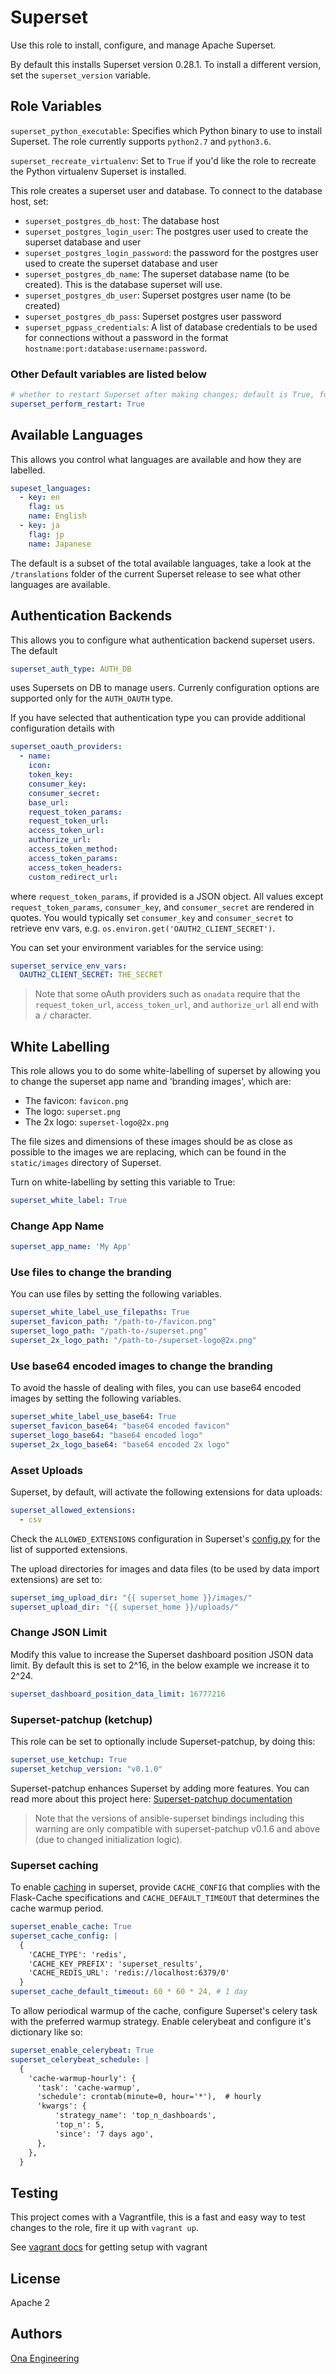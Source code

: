 # Superset

Use this role to install, configure, and manage Apache Superset.

By default this installs Superset version 0.28.1. To install a different version, set the `superset_version` variable.

## Role Variables

`superset_python_executable`: Specifies which Python binary to use to install Superset. The role currently supports `python2.7` and `python3.6`.

`superset_recreate_virtualenv`: Set to `True` if you'd like the role to recreate the Python virtualenv Superset is installed.

This role creates a superset user and database. To connect to the database host, set:
- `superset_postgres_db_host`: The database host
- `superset_postgres_login_user`: The postgres user used to create the superset database and user
- `superset_postgres_login_password`: the password for the postgres user used to create the superset database and user
- `superset_postgres_db_name`: The superset database name (to be created). This is the database superset will use.
- `superset_postgres_db_user`: Superset postgres user name (to be created)
- `superset_postgres_db_pass`: Superset postgres user password
- `superset_pgpass_credentials`: A list of database credentials to be used for connections without a password in the format `hostname:port:database:username:password`.

### Other Default variables are listed below

```yml
# whether to restart Superset after making changes; default is True, for a cluster you may wish to disable
superset_perform_restart: True
```

## Available Languages

This allows you control what languages are available and how they are labelled.

```yml
supeset_languages:
  - key: en
    flag: us
    name: English
  - key: ja
    flag: jp
    name: Japanese
```

The default is a subset of the total available languages, take a look at the `/translations` folder of the
current Superset release to see what other languages are available.

## Authentication Backends

This allows you to configure what authentication backend superset users. The default

```yml
superset_auth_type: AUTH_DB
```

uses Supersets on DB to manage users. Currenly configuration options are supported only for the `AUTH_OAUTH` type.

If you have selected that authentication type you can provide additional configuration details with

```yml
superset_oauth_providers:
  - name:
    icon:
    token_key:
    consumer_key:
    consumer_secret:
    base_url:
    request_token_params:
    request_token_url:
    access_token_url:
    authorize_url:
    access_token_method:
    access_token_params:
    access_token_headers:
    custom_redirect_url:
```

where `request_token_params`, if provided is a JSON object. All values except `request_token_params`, `consumer_key`,
and `consumer_secret` are rendered in quotes. You would typically set `consumer_key` and `consumer_secret` to
retrieve env vars, e.g. `os.environ.get('OAUTH2_CLIENT_SECRET')`.

You can set your environment variables for the service using:

```yml
superset_service_env_vars:
  OAUTH2_CLIENT_SECRET: THE_SECRET
```

> Note that some oAuth providers such as `onadata` require that the `request_token_url`, `access_token_url`, and `authorize_url` all end with a `/` character.

## White Labelling

This role allows you to do some white-labelling of superset by allowing you to change the superset app name and 'branding images', which are:

- The favicon: `favicon.png`
- The logo: `superset.png`
- The 2x logo: `superset-logo@2x.png`

The file sizes and dimensions of these images should be as close as possible to the images we are replacing, which can be found in the `static/images` directory of Superset.

Turn on white-labelling by setting this variable to True:

```yml
superset_white_label: True
```

### Change App Name

```yml
superset_app_name: 'My App'
```

### Use files to change the branding

You can use files by setting the following variables.

```yml
superset_white_label_use_filepaths: True
superset_favicon_path: "/path-to-/favicon.png"
superset_logo_path: "/path-to-/superset.png"
superset_2x_logo_path: "/path-to-/superset-logo@2x.png"
```

### Use base64 encoded images to change the branding

To avoid the hassle of dealing with files, you can use base64 encoded images by setting the following variables.

```yml
superset_white_label_use_base64: True
superset_favicon_base64: "base64 encoded favicon"
superset_logo_base64: "base64 encoded logo"
superset_2x_logo_base64: "base64 encoded 2x logo"
```

### Asset Uploads

Superset, by default, will activate the following extensions for data uploads:

```yml
superset_allowed_extensions:
  - csv
```

Check the `ALLOWED_EXTENSIONS` configuration in Superset's [config.py](https://github.com/apache/incubator-superset/blob/master/superset/config.py) for the list of supported extensions.

The upload directories for images and data files (to be used by data import extensions) are set to:

```yml
superset_img_upload_dir: "{{ superset_home }}/images/"
superset_upload_dir: "{{ superset_home }}/uploads/"
```

### Change JSON Limit

Modify this value to increase the Superset dashboard position JSON data limit. By default this is set to 2^16, in the below example we increase it to 2^24.

```yml
superset_dashboard_position_data_limit: 16777216
```

### Superset-patchup (ketchup)

This role can be set to optionally include Superset-patchup, by doing this:

```yml
superset_use_ketchup: True
superset_ketchup_version: "v0.1.0"
```

Superset-patchup enhances Superset by adding more features.  You can read more about this project here: [Superset-patchup documentation](https://github.com/onaio/superset-patchup)

> Note that the versions of ansible-superset bindings including this warning are only compatible with superset-patchup v0.1.6 and above (due to changed initialization logic).

###  Superset caching
To enable [caching](https://superset.incubator.apache.org/installation.html#caching) in superset, provide `CACHE_CONFIG` that complies with the Flask-Cache specifications and `CACHE_DEFAULT_TIMEOUT` that determines the cache warmup period.

```yml
superset_enable_cache: True
superset_cache_config: |
  {
    'CACHE_TYPE': 'redis',
    'CACHE_KEY_PREFIX': 'superset_results',
    'CACHE_REDIS_URL': 'redis://localhost:6379/0'
  }
superset_cache_default_timeout: 60 * 60 * 24, # 1 day
```

To allow periodical warmup of the cache, configure Superset's celery task with the preferred warmup strategy. Enable celerybeat and configure it's dictionary like so:

```yml
superset_enable_celerybeat: True
superset_celerybeat_schedule: |
  {
    'cache-warmup-hourly': {
      'task': 'cache-warmup',
      'schedule': crontab(minute=0, hour='*'),  # hourly
      'kwargs': {
          'strategy_name': 'top_n_dashboards',
          'top_n': 5,
          'since': '7 days ago',
      },
    },
  }
```

## Testing

This project comes with a Vagrantfile, this is a fast and easy way to test changes to the role, fire it up with `vagrant up`.

See [vagrant docs](https://docs.vagrantup.com/v2/) for getting setup with vagrant

## License

Apache 2

## Authors

[Ona Engineering](https://ona.io)
